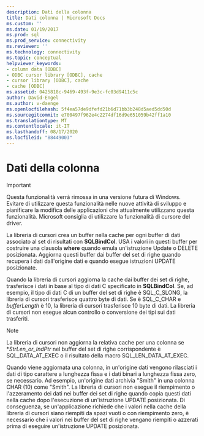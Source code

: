 ```yaml
---
description: Dati della colonna
title: Dati colonna | Microsoft Docs
ms.custom: ''
ms.date: 01/19/2017
ms.prod: sql
ms.prod_service: connectivity
ms.reviewer: ''
ms.technology: connectivity
ms.topic: conceptual
helpviewer_keywords:
- column data [ODBC]
- ODBC cursor library [ODBC], cache
- cursor library [ODBC], cache
- cache [ODBC]
ms.assetid: 0425818c-9469-493f-9e3c-fc03d9411c5c
author: David-Engel
ms.author: v-daenge
ms.openlocfilehash: 5f4ea57de9dfefd21b6d71bb3b248d5aed5dd50d
ms.sourcegitcommit: e700497f962e4c2274df16d9e651059b42ff1a10
ms.translationtype: MT
ms.contentlocale: it-IT
ms.lasthandoff: 08/17/2020
ms.locfileid: "88449003"
---
```

# <a name="column-data"></a>Dati della colonna
> [!IMPORTANT]  
>  Questa funzionalità verrà rimossa in una versione futura di Windows. Evitare di utilizzare questa funzionalità nelle nuove attività di sviluppo e pianificare la modifica delle applicazioni che attualmente utilizzano questa funzionalità. Microsoft consiglia di utilizzare la funzionalità di cursore del driver.  
  
 La libreria di cursori crea un buffer nella cache per ogni buffer di dati associato al set di risultati con **SQLBindCol**. USA i valori in questi buffer per costruire una clausola **where** quando emula un'istruzione Update o DELETE posizionata. Aggiorna questi buffer dai buffer del set di righe quando recupera i dati dall'origine dati e quando esegue istruzioni UPDATE posizionate.  
  
 Quando la libreria di cursori aggiorna la cache dai buffer dei set di righe, trasferisce i dati in base al tipo di dati C specificato in **SQLBindCol**. Se, ad esempio, il tipo di dati C di un buffer del set di righe è SQL_C_SLONG, la libreria di cursori trasferisce quattro byte di dati. Se è SQL_C_CHAR e *bufferLength* è 10, la libreria di cursori trasferisce 10 byte di dati. La libreria di cursori non esegue alcun controllo o conversione dei tipi sui dati trasferiti.  
  
> [!NOTE]  
>  La libreria di cursori non aggiorna la relativa cache per una colonna se **StrLen_or_IndPtr* nel buffer del set di righe corrispondente è SQL_DATA_AT_EXEC o il risultato della macro SQL_LEN_DATA_AT_EXEC.  
  
 Quando viene aggiornata una colonna, in un'origine dati vengono rilasciati i dati di tipo carattere a lunghezza fissa e i dati binari a lunghezza fissa zero, se necessario. Ad esempio, un'origine dati archivia "Smith" in una colonna CHAR (10) come "Smith". La libreria di cursori non esegue il riempimento o l'azzeramento dei dati nei buffer dei set di righe quando copia questi dati nella cache dopo l'esecuzione di un'istruzione UPDATE posizionata. Di conseguenza, se un'applicazione richiede che i valori nella cache della libreria di cursori siano riempiti da spazi vuoti o con riempimento zero, è necessario che i valori nei buffer del set di righe vengano riempiti o azzerati prima di eseguire un'istruzione UPDATE posizionata.
